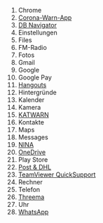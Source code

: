 1. Chrome
2. [Corona-Warn-App](https://play.google.com/store/apps/details?id=de.rki.coronawarnapp)
2. [DB Navigator](https://play.google.com/store/apps/details?id=de.hafas.android.db)
2. Einstellungen
2. Files
2. FM-Radio
2. Fotos
2. Gmail
2. Google
2. Google Pay
2. [Hangouts](https://play.google.com/store/apps/details?id=com.google.android.talk)
2. Hintergründe
2. Kalender
2. Kamera
2. [KATWARN](https://play.google.com/store/apps/details?id=de.combirisk.katwarn)
2. Kontakte
2. Maps
2. Messages
2. [NINA](https://play.google.com/store/apps/details?id=de.materna.bbk.mobile.app)
2. [OneDrive](https://play.google.com/store/apps/details?id=com.microsoft.skydrive)
2. Play Store
2. [Post & DHL](https://play.google.com/store/apps/details?id=de.dhl.paket)
2. [TeamViewer QuickSupport](https://play.google.com/store/apps/details?id=com.teamviewer.quicksupport.market)
2. Rechner
2. Telefon
2. [Threema](https://play.google.com/store/apps/details?id=ch.threema.app)
2. Uhr
2. [WhatsApp](https://play.google.com/store/apps/details?id=com.whatsapp)
